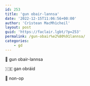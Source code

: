 ```yaml
---
id: 253
title: 'gun obair-lannsa'
date: '2022-12-15T11:06:56+00:00'
author: 'Crìstean MacMhìcheil'
layout: post
guid: 'https://faclair.lgbt/?p=253'
permalink: /gun-obair%e2%80%91lannsa/
categories:
    - gd
---
```


&#x1f3f4;&#xe0067;&#xe0062;&#xe0073;&#xe0063;&#xe0074;&#xe007f; gun obair-lannsa

&#x1f1ee;&#x1f1ea; gan obráid

&#x1f3f4;&#xe0067;&#xe0062;&#xe0065;&#xe006e;&#xe0067;&#xe007f; non-op
